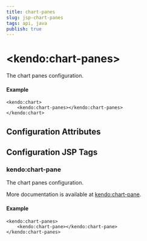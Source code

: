 ```yaml
---
title: chart-panes
slug: jsp-chart-panes
tags: api, java
publish: true
---
```


# \<kendo:chart-panes\>

The chart panes configuration.

#### Example
    <kendo:chart>
        <kendo:chart-panes></kendo:chart-panes>
    </kendo:chart>

## Configuration Attributes


##  Configuration JSP Tags

### kendo:chart-pane

The chart panes configuration.

More documentation is available at [kendo:chart-pane](chart/pane).

#### Example

    <kendo:chart-panes>
        <kendo:chart-pane></kendo:chart-pane>
    </kendo:chart-panes>

